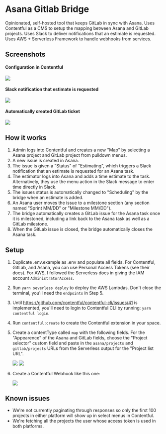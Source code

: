 # Asana Gitlab Bridge

Opinionated, self-hosted tool that keeps GitLab in sync with Asana.  Uses Contentful as a CMS to setup the mapping between Asana and GitLab projects.  Uses Slack to deliver notifications that an estimate is requested.  Uses AWS + Serverless Framework to handle webhooks from services.

## Screenshots

#### Configuration in Contentful
![](http://yo.bkwld.com/3af1c56253a6/Image%202018-11-09%20at%209.51.36%20AM.png)

#### Slack notification that estimate is requested
![](https://d2ddoduugvun08.cloudfront.net/items/0F3Y1t3L2W0C2F2R3H43/Screen%20Recording%202018-11-09%20at%2009.49%20AM.gif?X-CloudApp-Visitor-Id=105957)

#### Automatically created GitLab ticket
![](http://yo.bkwld.com/ca9fa0a2e826/Image%202018-11-09%20at%209.54.15%20AM.png)

## How it works

1. Admin logs into Contentful and creates a new "Map" by selecting a Asana project and GitLab project from pulldown menus.
2. A new issue is created in Asana.
3. The issue is given a "Status" of "Estimating", which triggers a Slack notification that an estimate is requested for an Asana task.
4. The estimator logs into Asana and adds a time estimate to the task.  Alternatively, they use the menu action in the Slack message to enter time directly in Slack.
5. The issues status is automatically changed to "Scheduling" by the bridge when an estimate is added.
6. An Asana user moves the issue to a milestone section (any section named "Sprint MM/DD" or "Milestone MM/DD").
7. The bridge automatically creates a GitLab issue for the Asana task once it is milestoned, including a link back to the Asana task as well as a GitLab milestone.
8. When the GitLab issue is closed, the bridge automatically closes the Asana task.

## Setup

1. Duplicate .env.example as .env and populate all fields.  For Contentful, GitLab, and Asana, you can use Personal Access Tokens (see their docs).  For AWS, I followed the Serverless docs in giving the IAM account `AdministratorAccess`.

2. Run `yarn severless deploy` to deploy the AWS Lambdas.  Don't close the terminal, you'll need the `endpoints` in Step 5.

3. Until https://github.com/contentful/contentful-cli/issues/41 is implemented, you'll need to login to Contentful CLI by running: `yarn contentful login`.

4. Run `contentful:create` to create the Contentful extension in your space.

5. Create a contentType called `map` with the following fields.  For the "Appearence" of the Asana and GitLab fields, choose the "Project selector" custom field and paste in the `asana/projects` and `gitlab/projects` URLs from the Serverless output for the "Project list URL". 

	![](http://yo.bkwld.com/8039e7d3b7bb/Image%202018-11-07%20at%209.59.33%20AM.png)
	![](http://yo.bkwld.com/246460d84853/Image%202018-11-07%20at%2010.04.23%20AM.png)

6. Create a Contentful Webhook like this one:

	![](http://yo.bkwld.com/fcd1c63f33f9/Image%202018-11-07%20at%201.07.32%20PM.png)

## Known issues

- We're not currently paginating through responses so only the first 100 projects in either platform will show up in select menus in Contentful.
- We're fetching all the projects the user whose access token is used in both platforms.
